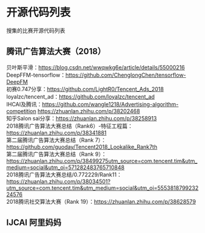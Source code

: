 # 开源代码列表
搜集的比赛开源代码列表
## 腾讯广告算法大赛（2018） 
贝叶斯平滑：https://blog.csdn.net/wwqwkg6e/article/details/55000216  
DeepFFM-tensorflow：https://github.com/ChenglongChen/tensorflow-DeepFM  
初赛0.747分享：https://github.com/LightR0/Tencent_Ads_2018  
loyalzc/tencent_ad：https://github.com/loyalzc/tencent_ad  
IHCAI及腾讯：https://github.com/wangle1218/Advertising-algorithm-competition
            https://zhuanlan.zhihu.com/p/38202468    
知乎Salon sai分享：https://zhuanlan.zhihu.com/p/38258913  
2018腾讯广告算法大赛总结（Rank6）-特征工程篇：https://zhuanlan.zhihu.com/p/38341881  
第二届腾讯广告算法大赛总结（Rank 7）：https://github.com/guoday/Tencent2018_Lookalike_Rank7th  
第二届腾讯广告算法大赛总结（Rank 9）：https://zhuanlan.zhihu.com/p/38499275utm_source=com.tencent.tim&utm_medium=social&utm_oi=571282483765710848   
2018腾讯广告算法大赛总结/0.772229/Rank11：https://zhuanlan.zhihu.com/p/38034501?utm_source=com.tencent.tim&utm_medium=social&utm_oi=555381879923224576    
2018腾讯社交算法大赛（Rank 19）：https://zhuanlan.zhihu.com/p/38628579  
## IJCAI 阿里妈妈  
